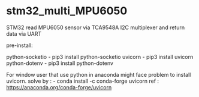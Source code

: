 # stm32_multi_MPU6050
STM32 read MPU6050 sensor via TCA9548A I2C multiplexer and return data via UART
	
pre-install:

python-socketio 
	- pip3 install python-socketio
uvicorn 
	- pip3 install uvicorn
python-dotenv 
	- pip3 install python-dotenv

For window user that use python in anaconda might face problem to install uvicorn.
solve by : 
	- conda install -c conda-forge uvicorn
ref : https://anaconda.org/conda-forge/uvicorn
